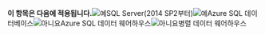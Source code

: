**이 항목은 다음에 적용됩니다.**![예](media/yes.png)SQL Server(2014 SP2부터)![예](media/yes.png)Azure SQL 데이터베이스![아니요](media/no.png)Azure SQL 데이터 웨어하우스![아니요](media/no.png)병렬 데이터 웨어하우스 

